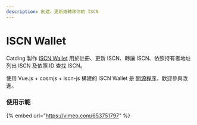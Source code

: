 ```yaml
---
description: 創建、更新或轉移你的 ISCN
---
```


# ISCN Wallet

Catding 製作 [ISCN Wallet](http://iscn.catding.tw/) 用於註冊、更新 ISCN、轉讓 ISCN、依照持有者地址列出 ISCN 及依照 ID 查找 ISCN。

使用 Vue.js + cosmjs + iscn-js 構建的 ISCN Wallet 是 [開源程序](https://github.com/catdingding/iscn-wallet)，歡迎參與改進。

### 使用示範

{% embed url="https://vimeo.com/653751797" %}
